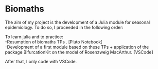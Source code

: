 # Biomaths

The aim of my project is the development of a Julia module for seasonal epidemiology.
To do so, I proceeded in the following order:

To learn julia and to practice:  
  -Resumption of biomaths TPs . [Pluto Notebook]  
  -Development of a first module based on these TPs + application of the package BifurcationKit on the model of Rosenzweig MacArthur. [VSCode]

After that, I only code with VSCode.